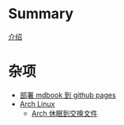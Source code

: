 # Summary

[介绍](README.zh.md)


# 杂项
- [部署 mdbook 到 github pages](./misc/deploy-mdbook.md)
- [Arch Linux](./misc/arch/arch-linux.md)
    - [Arch 休眠到交换文件](./misc/arch/arch-hibernate.md)

